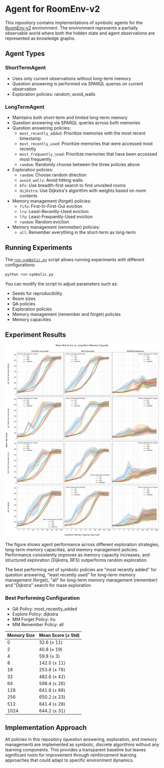 # Agent for RoomEnv-v2

This repository contains implementations of symbolic agents for the
[RoomEnv-v2](https://github.com/humemai/room-env/blob/main/README-v2.md) environment.
The environment represents a partially observable world where both the hidden state and
agent observations are represented as knowledge graphs.

## Agent Types

### ShortTermAgent

- Uses only current observations without long-term memory
- Question answering is performed via SPARQL queries on current observation
- Exploration policies: random, avoid_walls

### LongTermAgent

- Maintains both short-term and limited long-term memory
- Question answering via SPARQL queries across both memories
- Question answering policies:
  - `most_recently_added`: Prioritize memories with the most recent timestamp
  - `most_recently_used`: Prioritize memories that were accessed most recently
  - `most_frequently_used`: Prioritize memories that have been accessed most frequently
  - `random`: Randomly choose between the three policies above
- Exploration policies:
  - `random`: Choose random direction
  - `avoid_walls`: Avoid hitting walls
  - `bfs`: Use breadth-first search to find unvisited rooms
  - `dijkstra`: Use Dijkstra's algorithm with weights based on room contents
- Memory management (forget) policies:
  - `fifo`: First-In-First-Out eviction
  - `lru`: Least-Recently-Used eviction
  - `lfu`: Least-Frequently-Used eviction
  - `random`: Random eviction
- Memory management (remmeber) policies:
  - `all`: Remember everything in the short-term as long-term

## Running Experiments

The [`run-symbolic.py`](./run-symbolic.py) script allows running experiments with different configurations:

```bash
python run-symbolic.py
```

You can modify the script to adjust parameters such as:

- Seeds for reproducibility
- Room sizes
- QA policies
- Exploration policies
- Memory management (remember and forget) policies
- Memory capacities

## Experiment Results

![Agent Performance Across Different Strategies](figures/agent_test_performance.png)

The figure shows agent performance across different exploration strategies, long-term
memory capacities, and memory management policies. Performance consistently improves as
memory capacity increases, and structured exploration (Dijkstra, BFS) outperforms random
exploration.

The best performing set of symbolic policies are "most recently added" for question
answering, "least recently used" for long-term memory management (forget), "all" for
long-term memory management (remember) and "Dijkstra" search for maze exploration.

### Best Performing Configuration

- QA Policy: most_recently_added
- Explore Policy: dijkstra
- MM Forget Policy: lru
- MM Remember Policy: all

| Memory Size | Mean Score (± Std) |
| ----------- | ------------------ |
| 0           | 32.6 (± 11)        |
| 2           | 40.8 (± 19)        |
| 4           | 59.8 (± 3)         |
| 8           | 142.0 (± 11)       |
| 16          | 253.8 (± 76)       |
| 32          | 482.6 (± 42)       |
| 64          | 598.4 (± 26)       |
| 128         | 641.8 (± 66)       |
| 256         | 650.2 (± 23)       |
| 512         | 641.4 (± 28)       |
| 1024        | 644.2 (± 31)       |

## Implementation Approach

All policies in this repository (question answering, exploration, and memory management)
are implemented as symbolic, discrete algorithms without any learning components. This
provides a transparent baseline but leaves significant room for improvement through
reinforcement learning approaches that could adapt to specific environment dynamics.

